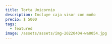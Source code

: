 ```yaml
---
title: Torta Unicornio
description: Incluye caja visor con moño
precio: $ 5000
tags:
  - featured
image: /assets/assets/img-20220404-wa0054.jpg
---
```

